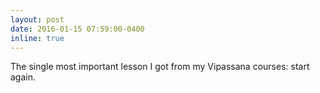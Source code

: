 ```yaml
---
layout: post
date: 2016-01-15 07:59:00-0400
inline: true
---
```


The single most important lesson I got from my Vipassana courses: start again.

